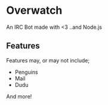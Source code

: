 # Overwatch
An IRC Bot made with <3 ..and Node.js

## Features
Features may, or may not include;

 * Penguins
 * Mail
 * Dudu
 
And more!